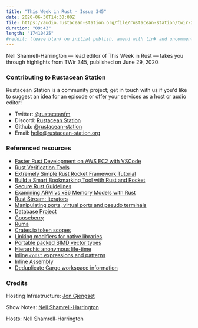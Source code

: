 ```yaml
---
title: "This Week in Rust - Issue 345"
date: 2020-06-30T14:30:00Z
file: https://audio.rustacean-station.org/file/rustacean-station/twir-2020-06-29.mp3
duration: "09:43"
length: "17410425"
#reddit: (leave blank on initial publish, amend with link and uncomment this line after Reddit thread has been posted)
---
```


Nell Shamrell-Harrington — lead editor of This Week in Rust — takes you through highlights from TWir 345, published on June 29, 2020.

<!--
The episode introduction goes here.
The first paragraph should ideally be short, and is used in various
places as a "short description" for the episode. Any subsequent
paragraphs show up as "expanded description".
-->

### Contributing to Rustacean Station

<!-- You can probably leave this as-is -->

Rustacean Station is a community project; get in touch with us if you'd like to suggest an idea for an episode or offer your services as a host or audio editor!

 - Twitter: [@rustaceanfm](https://twitter.com/rustaceanfm)
 - Discord: [Rustacean Station](https://discord.gg/cHc3Gyc)
 - Github: [@rustacean-station](https://github.com/rustacean-station/)
 - Email: [hello@rustacean-station.org](mailto:hello@rustacean-station.org)

### Referenced resources

* [Faster Rust Development on AWS EC2 with VSCode](https://dev.to/rimutaka/faster-rust-development-on-aws-ec2-with-vscode-4hno)
* [Rust Verification Tools](https://alastairreid.github.io/rust-verification-tools/)
* [Extremely Simple Rust Rocket Framework Tutorial](https://frogtok.com/extremely-simple-rust-rocket-framework-tutorial/)
* [Build a Smart Bookmarking Tool with Rust and Rocket](https://developers.facebook.com/blog/post/2020/06/03/build-smart-bookmarking-tool-rust-rocket/)
* [Secure Rust Guidelines](https://anssi-fr.github.io/rust-guide/)
* [Examining ARM vs x86 Memory Models with Rust](https://www.nickwilcox.com/blog/arm_vs_x86_memory_model/)
* [Rust Stream: Iterators](https://www.youtube.com/watch?v=lQt0adYPdfQ&feature=youtu.be)
* [Manipulating ports, virtual ports and pseudo terminals](https://www.youtube.com/watch?v=_cYz03jS7tk&feature=youtu.be)
* [Database Project](https://github.com/alex-dukhno/database)
* [Gooseberry](https://github.com/out-of-cheese-error/gooseberry)
* [Ruma](https://github.com/ruma/ruma)
* [Crates.io token scopes](https://github.com/rust-lang/rfcs/pull/2947)
* [Linking modifiers for native libraries](https://github.com/rust-lang/rfcs/pull/2951)
* [Portable packed SIMD vector types](https://github.com/rust-lang/rfcs/pull/2948)
* [Hierarchic anonymous life-time](https://github.com/rust-lang/rfcs/pull/2949)
* [Inline `const` expressions and patterns](https://github.com/rust-lang/rfcs/pull/2920)
* [Inline Assembly](https://github.com/rust-lang/rfcs/pull/2873)
* [Deduplicate Cargo workspace information](https://github.com/rust-lang/rfcs/pull/2906)

### Credits

Hosting Infrastructure: [Jon Gjengset](https://twitter.com/jonhoo/)

Show Notes: [Nell Shamrell-Harrington](https://twitter.com/nellshamrell)

Hosts: Nell Shamrell-Harrington
